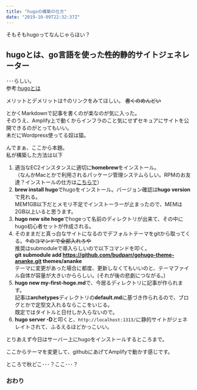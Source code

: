 ```yaml
---
title: "hugoの構築の仕方"
date: "2019-10-09T22:32:37Z"
---
```


そもそもhugoってなんじゃらほい？

## hugoとは、go言語を使った~~性的~~静的サイトジェネレーター  
･･･らしい。  
参考:[hugoとは](http://www.study-hugo.com/basic/whats-hugo/)

メリットとデメリットは↑のリンクをみてほしい。
~~書くのめんどい~~

とかくMarkdownで記事を書くのが楽なのが気に入った。  
そのうえ、Amplify上で動くからインフラのこと気にせずセキュアにサイトを公開できるのがとってもいい。  
未だにWordpress使ってる奴は猿。

んでまぁ、ここから本題。  
私が構築した方法は以下

1. 適当なEC2インスタンスに適切に**homebrew**をインストール。  
（なんかMacとかで利用されるパッケージ管理システムらしい。RPMのお友達？インストールの仕方は[こちらで](https://qiita.com/omega999/items/6f65217b81ad3fffe7e6)）
2. **brew install hugo**でhugoをインストール。バージョン確認は**hugo version**で見れる。  
MEM1GB以下だとメモリ不足でインストーラーが止まったので、MEMは2GB以上いると思うます。　
3. **hugo new site hoge**でhogeって名前のディレクトリが出来て、その中にhugo初心者セットが作成される。
4. そのままだと真っ白なサイトになるのでデフォルトテーマをgitから取ってくる。~~↑のコマンドで全部入れろや~~  
推奨はsubmoduleで導入らしいので以下コマンドを叩く。  
**git submodule add https://github.com/budparr/gohugo-theme-ananke.git themes/ananke**  
テーマに変更があった場合に都度、更新しなくてもいいのと、テーマファイル自体が容量が大きいかららしい。(それが後の悲劇につながる。)
5. **hugo new my-first-hoge.md**で、今居るディレクトリに記事が作られます。  
記事は**archetypes**ディレクトリの**default.md**に基づき作られるので、ブログとかで定型文入れるならここをいじる。  
既定ではタイトルと日付しか入らないので。
6. **hugo server -D**と叩くと、`http://localhost:1313/`に静的サイトがジェネレイトされて、ふるえるほどかっこいい。

とりあえず今日はサーバー上にhugoをインストールするところまで。

ここからテーマを変更して、githubにあげてAmplifyで動かす感じです。

ところで秋どこ･･･？ここ･･･？

### おわり